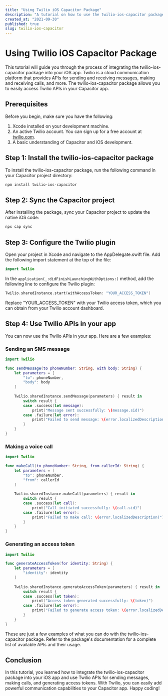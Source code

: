 ```yaml
---
title: "Using Twilio iOS Capacitor Package"
description: "A tutorial on how to use the twilio-ios-capacitor package in your iOS app."
created_at: "2021-09-30"
published: true
slug: twilio-ios-capacitor
---
```


# Using Twilio iOS Capacitor Package

This tutorial will guide you through the process of integrating the twilio-ios-capacitor package into your iOS app. Twilio is a cloud communication platform that provides APIs for sending and receiving messages, making and receiving calls, and more. The twilio-ios-capacitor package allows you to easily access Twilio APIs in your Capacitor app.

## Prerequisites

Before you begin, make sure you have the following:

1. Xcode installed on your development machine.
2. An active Twilio account. You can sign up for a free account at [twilio.com](https://www.twilio.com/).
3. A basic understanding of Capacitor and iOS development.

## Step 1: Install the twilio-ios-capacitor package

To install the twilio-ios-capacitor package, run the following command in your Capacitor project directory:

```bash
npm install twilio-ios-capacitor
```

## Step 2: Sync the Capacitor project

After installing the package, sync your Capacitor project to update the native iOS code:

```bash
npx cap sync
```

## Step 3: Configure the Twilio plugin

Open your project in Xcode and navigate to the AppDelegate.swift file. Add the following import statement at the top of the file:

```swift
import Twilio
```

In the `application(_:didFinishLaunchingWithOptions:)` method, add the following line to configure the Twilio plugin:

```swift
Twilio.sharedInstance.start(withAccessToken: "YOUR_ACCESS_TOKEN")
```

Replace "YOUR_ACCESS_TOKEN" with your Twilio access token, which you can obtain from your Twilio account dashboard.

## Step 4: Use Twilio APIs in your app

You can now use the Twilio APIs in your app. Here are a few examples:

### Sending an SMS message

```swift
import Twilio

func sendMessage(to phoneNumber: String, with body: String) {
    let parameters = [
        "to": phoneNumber,
        "body": body
    ]
    
    Twilio.sharedInstance.sendMessage(parameters) { result in
        switch result {
        case .success(let message):
            print("Message sent successfully: \(message.sid)")
        case .failure(let error):
            print("Failed to send message: \(error.localizedDescription)")
        }
    }
}
```

### Making a voice call

```swift
import Twilio

func makeCall(to phoneNumber: String, from callerId: String) {
    let parameters = [
        "to": phoneNumber,
        "from": callerId
    ]
    
    Twilio.sharedInstance.makeCall(parameters) { result in
        switch result {
        case .success(let call):
            print("Call initiated successfully: \(call.sid)")
        case .failure(let error):
            print("Failed to make call: \(error.localizedDescription)")
        }
    }
}
```

### Generating an access token

```swift
import Twilio

func generateAccessToken(for identity: String) {
    let parameters = [
        "identity": identity
    ]
    
    Twilio.sharedInstance.generateAccessToken(parameters) { result in
        switch result {
        case .success(let token):
            print("Access token generated successfully: \(token)")
        case .failure(let error):
            print("Failed to generate access token: \(error.localizedDescription)")
        }
    }
}
```

These are just a few examples of what you can do with the twilio-ios-capacitor package. Refer to the package's documentation for a complete list of available APIs and their usage.

## Conclusion

In this tutorial, you learned how to integrate the twilio-ios-capacitor package into your iOS app and use Twilio APIs for sending messages, making calls, and generating access tokens. With Twilio, you can easily add powerful communication capabilities to your Capacitor app. Happy coding!